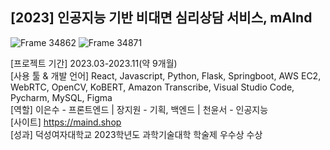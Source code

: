 ## [2023] 인공지능 기반 비대면 심리상담 서비스, mAInd

![Frame 34862](https://github.com/mAInd-DS/.github/assets/81094055/79c2e0b2-b556-4a48-8172-52dbce79c500)
![Frame 34871](https://github.com/mAInd-DS/.github/assets/81094055/8fdb5a29-0de6-4bc4-b43d-9cc5a69510ce)

[프로젝트 기간] 2023.03-2023.11(약 9개월)<br>
[사용 툴 & 개발 언어] React, Javascript, Python, Flask, Springboot, AWS EC2,<br>
WebRTC, OpenCV, KoBERT, Amazon Transcribe, Visual Studio Code, Pycharm, MySQL, Figma<br>
[역할] 이은수 - 프론트엔드 | 장지원 - 기획, 백엔드 | 천윤서 - 인공지능<br>
[사이트] https://maind.shop <br>
[성과] 덕성여자대학교 2023학년도 과학기술대학 학술제 우수상 수상<br>
